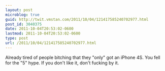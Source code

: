 ```yaml
---
layout: post
microblog: true
guid: http://twit.vmstan.com/2011/10/04/121417585240702977.html
post_id: 3040375
date: 2011-10-04T20:53:02-0600
lastmod: 2011-10-04T20:53:02-0600
type: post
url: /2011/10/04/121417585240702977.html
---
```

Already tired of people bitching that they "only" got an iPhone 4S. You fell for the "5" hype. If you don't like it, don't fucking by it.
